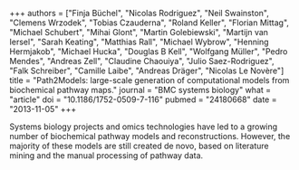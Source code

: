 +++
authors = ["Finja Büchel", "Nicolas Rodriguez", "Neil Swainston", "Clemens Wrzodek", "Tobias Czauderna", "Roland Keller", "Florian Mittag", "Michael Schubert", "Mihai Glont", "Martin Golebiewski", "Martijn van Iersel", "Sarah Keating", "Matthias Rall", "Michael Wybrow", "Henning Hermjakob", "Michael Hucka", "Douglas B Kell", "Wolfgang Müller", "Pedro Mendes", "Andreas Zell", "Claudine Chaouiya", "Julio Saez-Rodriguez", "Falk Schreiber", "Camille Laibe", "Andreas Dräger", "Nicolas Le Novère"]
title = "Path2Models: large-scale generation of computational models from biochemical pathway maps."
journal = "BMC systems biology"
what = "article"
doi = "10.1186/1752-0509-7-116"
pubmed = "24180668"
date = "2013-11-05"
+++

Systems biology projects and omics technologies have led to a growing number of biochemical pathway models and reconstructions. However, the majority of these models are still created de novo, based on literature mining and the manual processing of pathway data.